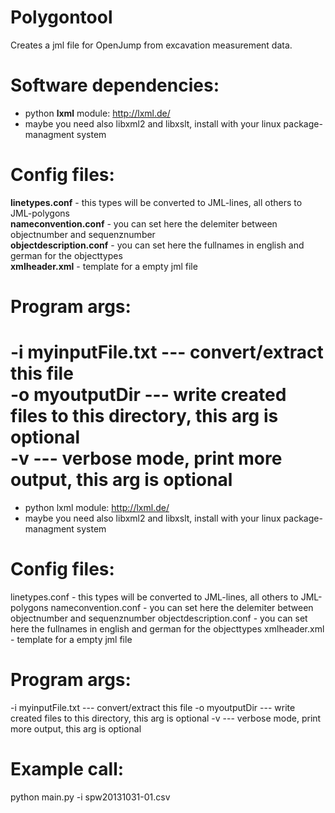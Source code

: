 Polygontool
===========

Creates a jml file for OpenJump from excavation measurement data.


Software dependencies:
======================

- python <b>lxml</b> module: http://lxml.de/
- maybe you need also libxml2 and libxslt, install with your linux package-managment system


Config files:
=============

<b>linetypes.conf</b> - this types will be converted to JML-lines, all others to JML-polygons<br>
<b>nameconvention.conf</b> - you can set here the delemiter between objectnumber and sequenznumber<br>
<b>objectdescription.conf</b> - you can set here the fullnames in english and german for the objecttypes<br>
<b>xmlheader.xml</b> - template for a empty jml file


Program args:
=============

<b>-i myinputFile.txt</b> --- convert/extract this file<br>
<b>-o myoutputDir</b> --- write created files to this directory, this arg is optional<br>
<b>-v</b> --- verbose mode, print more output, this arg is optional<br>
=======
- python lxml module: http://lxml.de/
- maybe you need also libxml2 and libxslt, install with your linux package-managment system


Config files:
=============

linetypes.conf - this types will be converted to JML-lines, all others to JML-polygons
nameconvention.conf - you can set here the delemiter between objectnumber and sequenznumber
objectdescription.conf - you can set here the fullnames in english and german for the objecttypes
xmlheader.xml - template for a empty jml file


Program args:
=============

-i myinputFile.txt --- convert/extract this file 
-o myoutputDir --- write created files to this directory, this arg is optional
-v --- verbose mode, print more output, this arg is optional


Example call:
=============

python main.py -i spw20131031-01.csv

